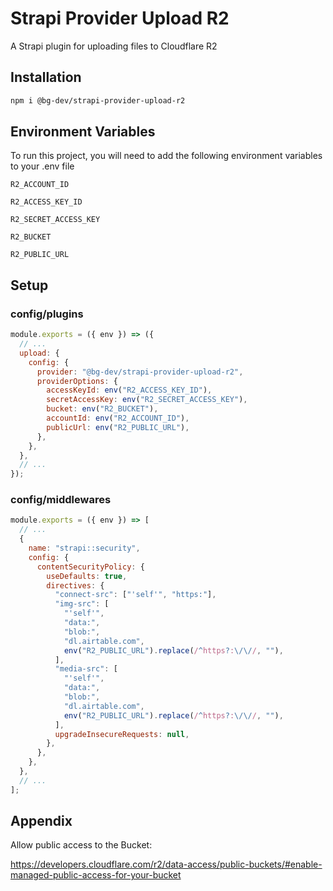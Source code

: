 # Strapi Provider Upload R2

A Strapi plugin for uploading files to Cloudflare R2

## Installation

```bash
npm i @bg-dev/strapi-provider-upload-r2
```

## Environment Variables

To run this project, you will need to add the following environment variables to your .env file

`R2_ACCOUNT_ID`

`R2_ACCESS_KEY_ID`

`R2_SECRET_ACCESS_KEY`

`R2_BUCKET`

`R2_PUBLIC_URL`

## Setup

### config/plugins

```javascript
module.exports = ({ env }) => ({
  // ...
  upload: {
    config: {
      provider: "@bg-dev/strapi-provider-upload-r2",
      providerOptions: {
        accessKeyId: env("R2_ACCESS_KEY_ID"),
        secretAccessKey: env("R2_SECRET_ACCESS_KEY"),
        bucket: env("R2_BUCKET"),
        accountId: env("R2_ACCOUNT_ID"),
        publicUrl: env("R2_PUBLIC_URL"),
      },
    },
  },
  // ...
});
```

### config/middlewares

```javascript
module.exports = ({ env }) => [
  // ...
  {
    name: "strapi::security",
    config: {
      contentSecurityPolicy: {
        useDefaults: true,
        directives: {
          "connect-src": ["'self'", "https:"],
          "img-src": [
            "'self'",
            "data:",
            "blob:",
            "dl.airtable.com",
            env("R2_PUBLIC_URL").replace(/^https?:\/\//, ""),
          ],
          "media-src": [
            "'self'",
            "data:",
            "blob:",
            "dl.airtable.com",
            env("R2_PUBLIC_URL").replace(/^https?:\/\//, ""),
          ],
          upgradeInsecureRequests: null,
        },
      },
    },
  },
  // ...
];
```

## Appendix

Allow public access to the Bucket:

https://developers.cloudflare.com/r2/data-access/public-buckets/#enable-managed-public-access-for-your-bucket
